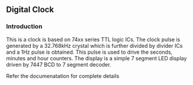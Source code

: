 ## Digital Clock

### Introduction 
This is a clock is based on 74xx series TTL logic ICs. The clock pulse is generated by a 32.768kHz crystal which is further divided by divider ICs and a 1Hz pulse is obtained. This pulse is used to drive the seconds, minutes and hour counters. The display is a simple 7 segment LED display driven by 7447 BCD to 7 segment decoder.

Refer the documenatation for complete details
